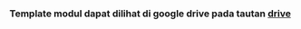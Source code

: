 ### Template modul dapat dilihat di google drive pada tautan [drive](https://drive.google.com/drive/folders/1on_lCLSK5CzQclId7QAU--n8Ca3TOLgj?usp=sharing)




